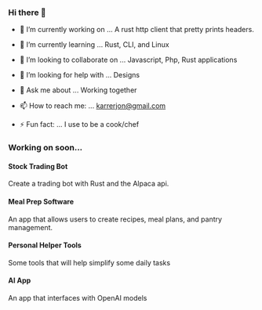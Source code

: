 ### Hi there 👋

- 🔭 I’m currently working on ...
A rust http client that pretty prints headers.

- 🌱 I’m currently learning ...
Rust, CLI, and Linux

- 👯 I’m looking to collaborate on ...
Javascript, Php, Rust applications

- 🤔 I’m looking for help with ...
Designs

- 💬 Ask me about ...
Working together

- 📫 How to reach me: ...
karrerjon@gmail.com

- ⚡ Fun fact: ...
I use to be a cook/chef

### Working on soon...

#### Stock Trading Bot
Create a trading bot with Rust and the Alpaca api.

#### Meal Prep Software
An app that allows users to create recipes, meal plans, and pantry management.

#### Personal Helper Tools
Some tools that will help simplify some daily tasks

#### AI App
An app that interfaces with OpenAI models

